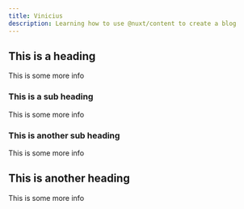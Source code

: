 ```yaml
---
title: Vinicius
description: Learning how to use @nuxt/content to create a blog
---
```


## This is a heading

This is some more info

### This is a sub heading

This is some more info

### This is another sub heading

This is some more info

## This is another heading

This is some more info
